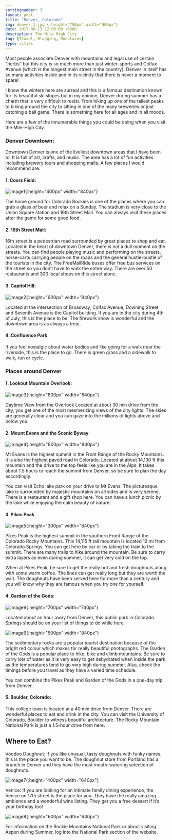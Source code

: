 ```yaml
---
sortingnumber: 3
layout: post
title: "Denver, Colorado"
img: denver_1.jpg {:height="750px" width="400px"}
date: 2017-08-13 12:00:00 +0300
description: The Mile High City
tag: [Travel, Blogging, Mountains]
type: cities
---
```


Most people associate Denver with mountains and legal use of certain “herbs” but this city is so much more than just winter-sports and Colfax Avenue (which is the longest main street in the country). Denver in itself has so many activities inside and in its vicinity that there is never a moment to spare!

I know the winters here are surreal and this is a famous destination known for its beautiful ski slopes but in my opinion, Denver during summer has a charm that is very difficult to resist. From hiking up one of the tallest peaks to biking around the city to sitting in one of the many breweries or just catching a ball game. There is something here for all ages and in all moods.

Here are a few of the innumerable things you could be doing when you visit the Mile-High City.



### Denver Downtown:
Downtown Denver is one of the liveliest downtown areas that I have been to. It is full of art, crafts, and music. The area has a lot of fun activities including brewery tours and shopping malls. A few places I would recommend are:

####        1. Coors Field:

![image1]({{site.baseurl}}/assets/img/denver_1.jpg){:height="400px" width="840px"}

The home ground for Colorado Rockies is one of the places where you can grab a glass of beer and relax on a Sunday. The stadium is very close to the Union Square station and 16th Street Mall. You can always visit these places after the game for some good food.

####        2. 16th Street Mall:

16th street is a pedestrian road surrounded by great places to shop and eat. Located in the heart of downtown Denver, there is not a dull moment on the streets. You can find people playing music and performing on the streets, horse-carts carrying people on the roads and the general hustle-bustle of the tourists in the city. The FreeMallRide buses offer free bus services on the street so you don’t have to walk the entire way. There are over 50 restaurants and 300 local shops on this street alone.

####        3. Capitol Hill:


![image2]({{site.baseurl}}/assets/img/denver_2.jpg){:height="600px" width="840px"}


Located at the intersection of Broadway, Colfax Avenue, Downing Street and Seventh Avenue is the Capitol building. If you are in the city during 4th of July, this is the place to be. The firework show is wonderful and the downtown area is as always a treat.

####        4. Confluence Park

If you feel nostalgic about water bodies and like going for a walk near the riverside, this is the place to go. There is green grass and a sidewalk to walk, run or cycle.

### Places around Denver
####  1. Lookout Mountain Overlook:

![image3]({{site.baseurl}}/assets/img/denver_3.jpg){:height="800px" width="840px"}

Daytime View from the Overlook
Located at about 30 min drive from the city, you get one of the most mesmerizing views of the city lights. The skies are generally clear and you can gaze into the millions of lights above and below you.

####   2. Mount Evans and the Scenic Byway

![image4]({{site.baseurl}}/assets/img/denver_4.jpg){:height="800px" width="840px"}

Mt Evans is the highest summit in the Front Range of the Rocky Mountains. It is also the highest paved road in Colorado. Located at about 14,130 ft this mountain and the drive to the top feels like you are in the Alps. It takes about 1.5 hours to reach the summit from Denver, so be sure to plan the day accordingly.

You can visit Echo lake park on your drive to Mt Evans. The picturesque lake is surrounded by majestic mountains on all sides and is very serene. There is a restaurant and a gift shop here. You can have a lunch picnic by the lake while enjoying the calm beauty of nature.

####    3. Pikes Peak

![image5]({{site.baseurl}}/assets/img/denver_5.jpg){:height="300px" width="840px"}


Pikes Peak is the highest summit in the southern Front Range of the Colorado Rocky Mountains. This 14,115 ft tall mountain is located 12 mi from Colorado Springs. You can get here by car or by taking the train to the summit. There are many trails to hike around the mountain. Be sure to carry extra layers as even during summer, it can get very cold on the top.

When at Pikes Peak, be sure to get the really hot and fresh doughnuts along with some warm coffee. The lines can get really long but they are worth the wait. The doughnuts have been served here for more than a century and you will know why they are famous when you try one for yourself.

####    4. Garden of the Gods:

![image9]({{site.baseurl}}/assets/img/denver_9.jpg){:height="700px" width="740px"}

Located about an hour away from Denver, this public park in Colorado Springs should be on your list of things to do while here.

![image6]({{site.baseurl}}/assets/img/denver_6.jpg){:height="500px" width="840px"}


The sedimentary rocks are a popular tourist destination because of the bright red colour which makes for really beautiful photographs. The Garden of the Gods is a popular place to hike, bike and climb mountains. Be sure to carry lots of water as it is very easy to get dehydrated when inside the park as the temperatures tend to go very high during summer. Also, check the timings before you travel as they have a varied time schedule.

You can combine the Pikes Peak and Garden of the Gods in a one-day trip from Denver.

####    5. Boulder, Colorado:

This college town is located at a 40 min drive from Denver. There are wonderful places to eat and drink in the city. You can visit the University of Colorado, Boulder to witness beautiful architecture. The Rocky Mountain National Park is just a 1.5-hour drive from here.

## Where to Eat?

Voodoo Doughnut: If you like unusual, tasty doughnuts with funky names, this is the place you want to be. The doughnut store from Portland has a branch in Denver and they have the most mouth-watering selection of doughnuts.

![image7]({{site.baseurl}}/assets/img/denver_7.jpg){:height="400px" width="640px"}

Venice: If you are looking for an intimate family dining experience, the Venice on 17th street is the place for you. They have the really amazing ambience and a wonderful wine listing. They get you a free dessert if it’s your birthday too!

![image8]({{site.baseurl}}/assets/img/denver_8.jpg){:height="600px" width="640px"}



For information on the Rockie Mountains National Park or about visiting Aspen during Summer, log into the National Park section of the website.
